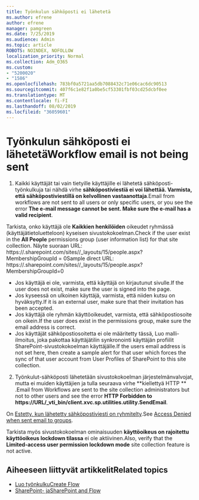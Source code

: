 ```yaml
---
title: Työnkulun sähköposti ei lähetetä
ms.author: efrene
author: efrene
manager: pamgreen
ms.date: 7/25/2019
ms.audience: Admin
ms.topic: article
ROBOTS: NOINDEX, NOFOLLOW
localization_priority: Normal
ms.collection: Adm_O365
ms.custom:
- "5200020"
- "1586"
ms.openlocfilehash: 783bf0a5721aa5db7088432c71e06cac6dc90513
ms.sourcegitcommit: 407f6c1e82f1a0be5cf53301fbf03cd25dcbf0ee
ms.translationtype: MT
ms.contentlocale: fi-FI
ms.lasthandoff: 08/02/2019
ms.locfileid: "36059601"
---
```

# <a name="workflow-email-is-not-being-sent"></a><span data-ttu-id="c2257-102">Työnkulun sähköposti ei lähetetä</span><span class="sxs-lookup"><span data-stu-id="c2257-102">Workflow email is not being sent</span></span>

1. <span data-ttu-id="c2257-103">Kaikki käyttäjät tai vain tietyille käyttäjille ei lähetetä sähköposti-työnkulkuja tai nähdä virhe **sähköpostiviestiä ei voi lähettää. Varmista, että sähköpostiviestillä on kelvollinen vastaanottaja**.</span><span class="sxs-lookup"><span data-stu-id="c2257-103">Email from workflows are not sent to all users or only specific users, or you see the error **The e-mail message cannot be sent. Make sure the e-mail has a valid recipient**.</span></span>

<span data-ttu-id="c2257-104">Tarkista, onko käyttäjä ole **Kaikkien henkilöiden** oikeudet ryhmässä (käyttäjätietoluetteloon) kyseisen sivustokokoelman.</span><span class="sxs-lookup"><span data-stu-id="c2257-104">Check if the user exist in the **All People** permissions group (user information list) for that site collection.</span></span>  <span data-ttu-id="c2257-105">Näyte suoraan URL: https://<tenant>.sharepoint.com/sites/<sitename>/_layouts/15/people.aspx? MembershipGroupId = 0</span><span class="sxs-lookup"><span data-stu-id="c2257-105">Sample direct URL: https://<tenant>.sharepoint.com/sites/<sitename>/_layouts/15/people.aspx?MembershipGroupId=0</span></span>

- <span data-ttu-id="c2257-106">Jos käyttäjä ei ole, varmista, että käyttäjä on kirjautunut sivulle.</span><span class="sxs-lookup"><span data-stu-id="c2257-106">If the user does not exist, make sure the user is signed into the page.</span></span> 
- <span data-ttu-id="c2257-107">Jos kyseessä on ulkoinen käyttäjä, varmista, että niiden kutsu on hyväksytty.</span><span class="sxs-lookup"><span data-stu-id="c2257-107">If it is an external user, make sure that their invitation has been accepted.</span></span>
- <span data-ttu-id="c2257-108">Jos käyttäjä ole ryhmän käyttöoikeudet, varmista, että sähköpostiosoite on oikein.</span><span class="sxs-lookup"><span data-stu-id="c2257-108">If the user does exist in the permissions group, make sure the email address is correct.</span></span>
- <span data-ttu-id="c2257-109">Jos käyttäjät sähköpostiosoitetta ei ole määritetty tässä, Luo malli-ilmoitus, joka pakottaa käyttäjätilin synkronointi käyttäjän profiilit SharePoint-sivustokokoelman käyttäjälle.</span><span class="sxs-lookup"><span data-stu-id="c2257-109">If the users email address is not set here, then create a sample alert for that user which forces the sync of that user account from User Profiles of SharePoint to this site collection.</span></span>
 
2. <span data-ttu-id="c2257-110">Työnkulut-sähköposti lähetetään sivustokokoelman järjestelmänvalvojat, mutta ei muiden käyttäjien ja tulla seuraava virhe \*\*kiellettyä HTTP <spam> <spam> \*\* <spam> <spam>.</span><span class="sxs-lookup"><span data-stu-id="c2257-110">Email from Workflows are sent to the site collection administrators but not to other users and see the error **HTTP Forbidden to <spam><spam>https://URL/_vti_bin/client.xvc.sp.utilities.utility.SendEmail**<spam><spam>.</span></span>
 

<span data-ttu-id="c2257-111">On [Estetty, kun lähetetty sähköpostiviesti on ryhmitelty](https://docs.microsoft.com/sharepoint/support/server-admin/access-denied-when-send-an-email-to-groups).</span><span class="sxs-lookup"><span data-stu-id="c2257-111">See [Access Denied when sent email to groups](https://docs.microsoft.com/sharepoint/support/server-admin/access-denied-when-send-an-email-to-groups).</span></span>

<span data-ttu-id="c2257-112">Tarkista myös sivustokokoelman ominaisuuden **käyttöoikeus on rajoitettu käyttöoikeus lockdown tilassa** ei ole aktiivinen.</span><span class="sxs-lookup"><span data-stu-id="c2257-112">Also, verify that the **Limited-access user permission lockdown mode** site collection feature is not active.</span></span>

## <a name="related-topics"></a><span data-ttu-id="c2257-113">Aiheeseen liittyvät artikkelit</span><span class="sxs-lookup"><span data-stu-id="c2257-113">Related topics</span></span>
- [<span data-ttu-id="c2257-114">Luo työnkulku</span><span class="sxs-lookup"><span data-stu-id="c2257-114">Create Flow</span></span>](https://support.office.com/article/Create-a-flow-for-a-list-or-library-in-SharePoint-Online-or-OneDrive-for-Business-a9c3e03b-0654-46af-a254-20252e580d01) 
- [<span data-ttu-id="c2257-115">SharePoint- ja</span><span class="sxs-lookup"><span data-stu-id="c2257-115">SharePoint and Flow</span></span>](https://flow.microsoft.com/blog/sharepoint-and-flow/) 


